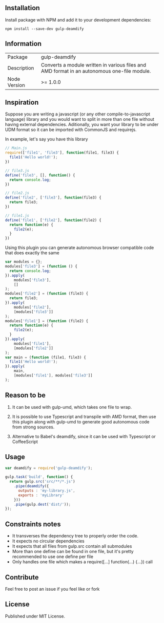 ## Installation

Install package with NPM and add it to your development dependencies:

`npm install --save-dev gulp-deamdify`

## Information

<table>
<tr>
<td>Package</td><td>gulp-deamdify</td>
</tr>
<tr>
<td>Description</td>
<td>Converts a module written in various files and AMD format in an autonomous one-file module.</td>
</tr>
<tr>
<td>Node Version</td>
<td>>= 1.0.0</td>
</tr>
</table>

## Inspiration

Suppose you are writing a javascript (or any other compile-to-javascript language) library and you would want to split in more 
than one file without having external dependencies. Aditionally, you want your library to be under UDM format so it can be 
imported with CommonJS and requirejs.

In example, let's say you have this library

```js
// Main.js
require(['file1', 'file3'], function(file1, file3) {
  file1('Hello world!');
})

// file3.js
define('file3', [], function() {
  return console.log;
})

// file2.js
define('file2', ['file3'], function(file3) {
  return file3;
})

// file1.js
define('file1', ['file2'], function(file2) {
  return function(e) {
    file2(e);
  }
})
```

Using this plugin you can generate autonomous browser compatible code that does exactly the same

```js
var modules = {};
modules['file3'] = (function () {
  return console.log;
}).apply(
    modules['file3'],
    []
);
modules['file2'] = (function (file3) {
  return file3;
}).apply(
    modules['file2'],
    [modules['file3']]
);
modules['file1'] = (function (file2) {
  return function(e) {
    file2(e);
  }
}).apply(
    modules['file1'],
    [modules['file2']]
);
var main = (function (file1, file3) {
  file1('Hello world!');
}).apply(
    main,
    [modules['file1'], modules['file3']]
);
```

## Reason to be

1. It can be used with gulp-umd, which takes one file to wrap.

2. It is possible to use Typescript and transpile with AMD format, then use this plugin along with gulp-umd to generate
good autonomous code from strong sources. 

3. Alternative to Babel's deamdify, since it can be used with Typescript or CoffeeScript

## Usage

```js
var deamdify = require('gulp-deamdify');

gulp.task('build', function() {
  return gulp.src('src/**/*.js')
    .pipe(deamdify({
      outputs : 'my-library.js',
      exports : 'myLibrary'
    }))
    .pipe(gulp.dest('dist/'));
});
```

## Constraints notes

* It transverses the dependency tree to properly order the code.
* It expects no circular dependencies
* It expects that all files from gulp.src contain all submodules
* More than one define can be found in one file, but it's pretty recommended to use one define per file
* Only handles one file which makes a require([...] function(...) {...}) call

## Contribute

Feel free to post an issue if you feel like or fork

## License

Published under MIT License.
